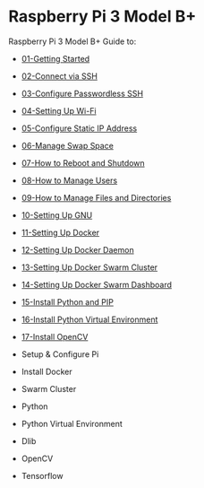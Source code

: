 # Raspberry Pi 3 Model B+
Raspberry Pi 3 Model B+ Guide to:
- [01-Getting Started](./01-getting-started.md)
- [02-Connect via SSH](./02-configure-ssh.md)
- [03-Configure Passwordless SSH](./03-configure-passwordless-ssh.md)
- [04-Setting Up Wi-Fi](./04-setting-up-wi-fi.md)
- [05-Configure Static IP Address](./05-configure-static-ip.md)
- [06-Manage Swap Space](./06-configure-swap-space.md)
- [07-How to Reboot and Shutdown](./07-reboot-shutdown.md)
- [08-How to Manage Users](./08-manage-users.md)
- [09-How to Manage Files and Directories](./09-manage-files-directories.md)
- [10-Setting Up GNU](./10-setting-up-gnu.md)
- [11-Setting Up Docker](./11-setting-up-docker.md)
- [12-Setting Up Docker Daemon](./12-setting-up-docker-daemon.md)
- [13-Setting Up Docker Swarm Cluster](./13-setting-up-docker-swarm-cluster.md)
- [14-Setting Up Docker Swarm Dashboard](./14-setting-up-docker-swarm-dashboard.md)
- [15-Install Python and PIP](./15-install-python-pip.md)
- [16-Install Python Virtual Environment](./16-install-python-virtual-environment.md)
- [17-Install OpenCV](./17-install-opencv.md)








 
 



 


- Setup &amp; Configure Pi
- Install Docker
- Swarm Cluster
- Python
- Python Virtual Environment
- Dlib
- OpenCV
- Tensorflow
